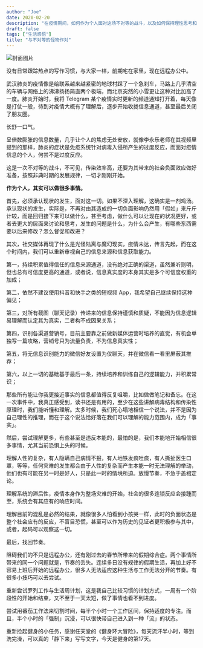 ```yaml
---
author: "Joe"
date: 2020-02-20
description: "在疫情期间，如何作为个人面对这场不对等的战斗，以及如何保持理性思考和生活节奏"
draft: false
tags: ["生活感悟"]
title: "与不对等的怪物作对"
---
```


![封面图片](/images/posts/fighting-with-unequal-monsters/cover.webp)

没有日常跟踪热点的写作习惯，与大家一样，前期宅在家里，现在远程办公中。

武汉肺炎的疫情像是给联系越来越紧密的地球村踩了一个急刹车，马路上几乎清空的车辆与网络上的沸沸扬扬简直两个极端，而北京突然的小雪更让这种对比加高了一度。肺炎开始时，我将 Telegram 某个疫情实时更新的频道通知打开着，每天像是打仗一般，待到对疫情大概有了理解后，逐步开始收拢信息通道，甚至最后关闭了朋友圈。

长舒一口气。

呈倍数膨胀的信息数量，几乎让个人的焦虑无处安放，就像李永乐老师在其视频里提到的那样，肺炎的症状是免疫系统针对病毒入侵所产生的过度反应，而面对疫情信息的个人，何尝不是过度反应。

这是一次不对等的战斗，不可见，传染效率高，还要为其带来的社会负面效应做好准备，按照非典时期的发展规律，一切才刚刚开始。

**作为个人，其实可以做很多事情。**

首先，必须承认现状的发生，面对这一切。如果不深入理解，这确实是一剂鸡汤。承认现状的发生，实际是，不再对由其造成的一切负面影响仍然用「假如」来斤斤计较，而是回归接下来可以做什么，甚至考虑，做什么可以让现在的状况更好，或者去更大的层面来讨论和思考，发生的问题是什么，为什么会产生，有哪些东西需要以后来修改？怎么督促和改进？

其次，社交媒体再现了什么是光怪陆离与魔幻现实，疫情未达，传言先起，而在这个时间内，我们可以重新审视自己的信息来源和信息获取能力。

第一，持续积累值得信任的信息来源通道，没有绝对正确的渠道，虽然兼听则明，但也总有可信度更高的通道，或者说，信息真实度的本身其实是多个可信度权重的加成；

第二，依然不建议使用抖音和快手之类的短视频 App，我希望自己继续保持这种偏见；

第三，对所有截图（聊天记录）传递来的信息保持谨慎和质疑，不能因为信息逻辑易理解而认定其为真实，二者构不成因果关系；

第四，识别各渠道营销号，目前主要靠之前做新媒体运营时培养的直觉，有机会单独写一篇攻略，营销号只为流量负责，不为信息真实性；

第五，将无信息识别能力的微信好友设置为仅聊天，并在微信看一看里屏蔽其推荐；

第六，以上一切的基础基于最后一条，持续培养和训练自己的逻辑能力，并积累常识；

那些所有能让你我更接近事实的信息都值得反复咀嚼，比如做做笔记和备忘。在这一次事件中，我真正感受到，读书还是有用的，至少在这些讲解病毒结构和传染性原理时，我们能听懂和理解。太多时候，我们死心塌地相信一个说法，并不是因为自己理性的推理，而在于这个说法恰好落在我们可以理解的能力范围内，成为「事实」。

然后，尝试理解更多，有些甚至是违反本能的，最怕的是，我们本能地开始相信很多事情，尤其当前恐惧上头的时候。

理解人性的复杂，有人隐瞒自己病情不报，有人地铁发疯吐痰，有人撕扯医生口罩，等等，任何灾难的发生都会由于人性的复杂而产生本能一时无法理解的举动，他们也有可能在另一时是好人，只是此一时的情境所迫。放慢节奏，不急于盖棺定论。

理解系统的滞后性，疫情本身作为整场灾难的开始，社会的很多连锁反应会接踵而至，系统会有其应有的响应时间。

理解目前的混乱是必然的结果，就像很多人怕看到小孩哭一样，此时的负面状态是整个社会应有的反应，不盲目恐慌，甚至可以作为历史的见证者更积极参与其中，或者，起码可以观察这一切。

最后，找回节奏。

阻碍我们的不只是远程办公，还有刚过去的春节所带来的假期综合症。两个事情所带来的同一个问题就是，节奏的丢失。连续多日没有规律的假期生活，再加上好不容易上班后开始的远程办公，很多人无法适应这种生活与工作无法分开的节奏。有很多小技巧可以去尝试。

重新尝试罗列工作与生活周计划，这是我自己比较习惯的计划方式，一周有一个阶段性的开始和结束，又不至于一天太短，做了事情也看不到进度。

尝试用番茄工作法来切割时间，每半个小时一个工作区间，保持适度的专注。而且，半个小时的「强制」沉浸，可以很快带自己进入到一种「流」的状态。

重新捡起健身的小任务，感谢任天堂的《健身环大冒险》，每天流汗半小时，等到洗完澡，可以真的「静下来」写写文字，今天是健身的第17天。 
